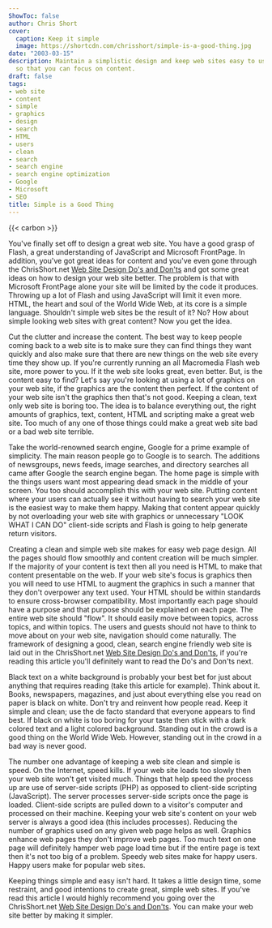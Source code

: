 ```yaml
---
ShowToc: false
author: Chris Short
cover:
  caption: Keep it simple
  image: https://shortcdn.com/chrisshort/simple-is-a-good-thing.jpg
date: "2003-03-15"
description: Maintain a simplistic design and keep web sites easy to use and maintain
  so that you can focus on content.
draft: false
tags:
- web site
- content
- simple
- graphics
- design
- search
- HTML
- users
- clean
- search
- search engine
- search engine optimization
- Google
- Microsoft
- SEO
title: Simple is a Good Thing
---
```


{{< carbon >}}

You've finally set off to design a great web site. You have a good grasp of Flash, a great understanding of JavaScript and Microsoft FrontPage. In addition, you've got great ideas for content and you've even gone through the ChrisShort.net [Web Site Design Do's and Don'ts](/web-site-design-dos-and-donts/) and got some great ideas on how to design your web site better. The problem is that with Microsoft FrontPage alone your site will be limited by the code it produces. Throwing up a lot of Flash and using JavaScript will limit it even more. HTML, the heart and soul of the World Wide Web, at its core is a simple language. Shouldn't simple web sites be the result of it? No? How about simple looking web sites with great content? Now you get the idea.

Cut the clutter and increase the content. The best way to keep people coming back to a web site is to make sure they can find things they want quickly and also make sure that there are new things on the web site every time they show up. If you're currently running an all Macromedia Flash web site, more power to you. If it the web site looks great, even better. But, is the content easy to find? Let's say you're looking at using a lot of graphics on your web site, if the graphics are the content then perfect. If the content of your web site isn't the graphics then that's not good. Keeping a clean, text only web site is boring too. The idea is to balance everything out, the right amounts of graphics, text, content, HTML and scripting make a great web site. Too much of any one of those things could make a great web site bad or a bad web site terrible.

Take the world-renowned search engine, Google for a prime example of simplicity. The main reason people go to Google is to search. The additions of newsgroups, news feeds, image searches, and directory searches all came after Google the search engine began. The home page is simple with the things users want most appearing dead smack in the middle of your screen. You too should accomplish this with your web site. Putting content where your users can actually see it without having to search your web site is the easiest way to make them happy. Making that content appear quickly by not overloading your web site with graphics or unnecessary "LOOK WHAT I CAN DO" client-side scripts and Flash is going to help generate return visitors.

Creating a clean and simple web site makes for easy web page design. All the pages should flow smoothly and content creation will be much simpler. If the majority of your content is text then all you need is HTML to make that content presentable on the web. If your web site's focus is graphics then you will need to use HTML to augment the graphics in such a manner that they don't overpower any text used. Your HTML should be within standards to ensure cross-browser compatibility. Most importantly each page should have a purpose and that purpose should be explained on each page. The entire web site should "flow". It should easily move between topics, across topics, and within topics. The users and guests should not have to think to move about on your web site, navigation should come naturally. The framework of designing a good, clean, search engine friendly web site is laid out in the ChrisShort.net [Web Site Design Do's and Don'ts](/web-site-design-dos-and-donts/), if you're reading this article you'll definitely want to read the Do's and Don'ts next.

Black text on a white background is probably your best bet for just about anything that requires reading (take this article for example). Think about it. Books, newspapers, magazines, and just about everything else you read on paper is black on white. Don't try and reinvent how people read. Keep it simple and clean; use the de facto standard that everyone appears to find best. If black on white is too boring for your taste then stick with a dark colored text and a light colored background. Standing out in the crowd is a good thing on the World Wide Web. However, standing out in the crowd in a bad way is never good.

The number one advantage of keeping a web site clean and simple is speed. On the Internet, speed kills. If your web site loads too slowly then your web site won't get visited much. Things that help speed the process up are use of server-side scripts (PHP) as opposed to client-side scripting (JavaScript). The server processes server-side scripts once the page is loaded. Client-side scripts are pulled down to a visitor's computer and processed on their machine. Keeping your web site's content on your web server is always a good idea (this includes processes). Reducing the number of graphics used on any given web page helps as well. Graphics enhance web pages they don't improve web pages. Too much text on one page will definitely hamper web page load time but if the entire page is text then it's not too big of a problem. Speedy web sites make for happy users. Happy users make for popular web sites.

Keeping things simple and easy isn't hard. It takes a little design time, some restraint, and good intentions to create great, simple web sites. If you've read this article I would highly recommend you going over the ChrisShort.net [Web Site Design Do's and Don'ts](/web-site-design-dos-and-donts/). You can make your web site better by making it simpler.

